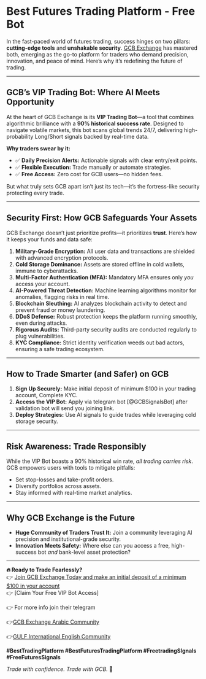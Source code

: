 # Best Futures Trading Platform - Free Bot

In the fast-paced world of futures trading, success hinges on two pillars: **cutting-edge tools** and **unshakable security**. [GCB Exchange](https://m.gcbex.com/en_US/register?inviteCode=WQZVZETW) has mastered both, emerging as the go-to platform for traders who demand precision, innovation, and peace of mind. Here’s why it’s redefining the future of trading.

---

## GCB’s VIP Trading Bot: Where AI Meets Opportunity

At the heart of GCB Exchange is its **VIP Trading Bot**—a tool that combines algorithmic brilliance with a **90% historical success rate**. Designed to navigate volatile markets, this bot scans global trends 24/7, delivering high-probability Long/Short signals backed by real-time data.

**Why traders swear by it:**

- ✅ **Daily Precision Alerts:** Actionable signals with clear entry/exit points.
- ✅ **Flexible Execution:** Trade manually or automate strategies.
- ✅ **Free Access:** Zero cost for GCB users—no hidden fees.

But what truly sets GCB apart isn’t just its tech—it’s the fortress-like security protecting every trade.

---

## Security First: How GCB Safeguards Your Assets

GCB Exchange doesn’t just prioritize profits—it prioritizes **trust**. Here’s how it keeps your funds and data safe:

1. **Military-Grade Encryption:** All user data and transactions are shielded with advanced encryption protocols.
2. **Cold Storage Dominance:** Assets are stored offline in cold wallets, immune to cyberattacks.
3. **Multi-Factor Authentication (MFA):** Mandatory MFA ensures only *you* access your account.
4. **AI-Powered Threat Detection:** Machine learning algorithms monitor for anomalies, flagging risks in real time.
5. **Blockchain Sleuthing:** AI analyzes blockchain activity to detect and prevent fraud or money laundering.
6. **DDoS Defense:** Robust protection keeps the platform running smoothly, even during attacks.
7. **Rigorous Audits:** Third-party security audits are conducted regularly to plug vulnerabilities.
8. **KYC Compliance:** Strict identity verification weeds out bad actors, ensuring a safe trading ecosystem.

---

## How to Trade Smarter (and Safer) on GCB

1. **Sign Up Securely:** Make initial deposit of minimum $100 in your trading account, Complete KYC.
2. **Access the VIP Bot:** Apply via telegram bot [@GCBSignalsBot] after validation bot will send you joining link.
3. **Deploy Strategies:** Use AI signals to guide trades while leveraging cold storage security.

---

## Risk Awareness: Trade Responsibly

While the VIP Bot boasts a 90% historical win rate, *all trading carries risk*. GCB empowers users with tools to mitigate pitfalls:
- Set stop-losses and take-profit orders.
- Diversify portfolios across assets.
- Stay informed with real-time market analytics.

---

## Why GCB Exchange is the Future

- **Huge Community of Traders Trust It:** Join a community leveraging AI precision and institutional-grade security.
- **Innovation Meets Safety:** Where else can you access a free, high-success bot *and* bank-level asset protection?

---

**🔥 Ready to Trade Fearlessly?**  
👉 [Join GCB Exchange Today and make an initial deposit of a minimum $100 in your account](https://m.gcbex.com/en_US/register?inviteCode=WQZVZETW)  
👉 [Claim Your Free VIP Bot Access]

👉 For more info join their telegram

👉[GCB Exchange Arabic Community](https://t.me/GCBExOfficial)

👉[GULF International English Community](https://m.gcbex.com/en_US/register?inviteCode=WQZVZETW)

**#BestTradingPlatform #BestFuturesTradingPlatform #FreetradingSIgnals #FreeFuturesSignals**

*Trade with confidence. Trade with GCB.* 🚀
